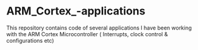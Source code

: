 # ARM_Cortex_-applications
This repository contains code of several applications I have been working with the ARM Cortex Microcontroller ( Interrupts, clock control &amp; configurations etc)
